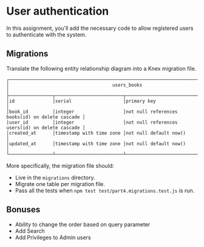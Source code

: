 # User authentication

In this assignment, you'll add the necessary code to allow registered users to authenticate with the system.

## Migrations

Translate the following entity relationship diagram into a Knex migration file.

```text
┌───────────────────────────────────────────────────────────────────────────────────────────┐
│                                      users_books                                          │
├────────────────┬─────────────────────────┬────────────────────────────────────────────────┤
│id              │serial                   │primary key                                     │
│book_id         │integer                  │not null references books(id) on delete cascade │
|user_id         │integer                  │not null references users(id) on delete cascade │
│created_at      │timestamp with time zone │not null default now()                          │
│updated_at      │timestamp with time zone │not null default now()                          │
└────────────────┴─────────────────────────┴────────────────────────────────────────────────┘
```

More specifically, the migration file should:

- Live in the `migrations` directory.
- Migrate one table per migration file.
- Pass all the tests when `npm test test/part4.migrations.test.js` is run.

## Bonuses

* Ability to change the order based on query parameter
* Add Search
* Add Privileges to Admin users
